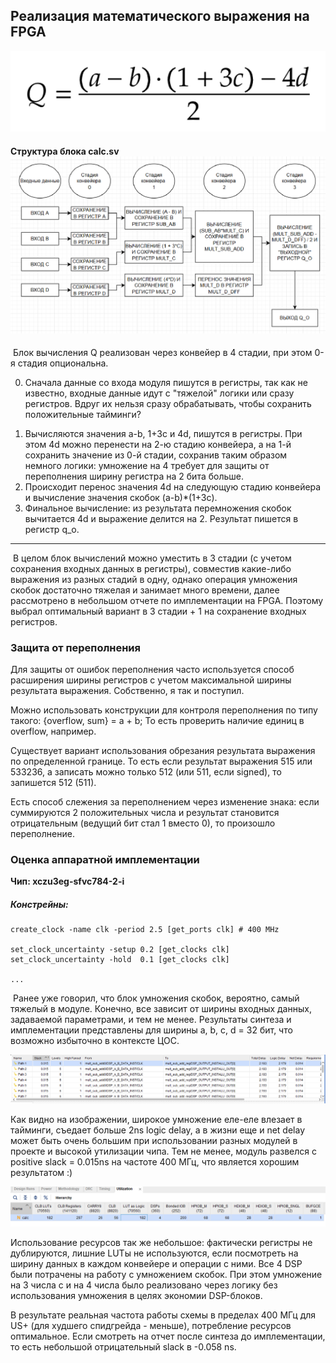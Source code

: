 ## Реализация математического выражения на FPGA

![q.png](./images/q.png)

#### 											Структура блока calc.sv![img_calc_pipe](./images/img_calc_pipe.png)



​	Блок вычисления Q реализован через конвейер в 4 стадии, при этом 0-я стадия опциональна.

0. Сначала данные со входа модуля пишутся в регистры, так как не известно, входные данные идут с "тяжелой" логики или сразу регистров. Вдруг их нельзя сразу обрабатывать, чтобы сохранить положительные тайминги?

1) Вычисляются значения a-b, 1+3c и 4d, пишутся в регистры. При этом 4d можно перенести на 2-ю стадию конвейера, а на 1-й сохранить значение из 0-й стадии, сохранив таким образом немного логики: умножение на 4 требует для защиты от переполнения ширину регистра на 2 бита больше.
2) Происходит перенос значения 4d на следующую стадию конвейера и вычисление значения скобок (a-b)*(1+3c).
3) Финальное вычисление: из результата перемножения скобок вычитается 4d и выражение делится на 2. Результат пишется в регистр q_o.

-----

​	В целом блок вычислений можно уместить в 3 стадии (с учетом сохранения входных данных в регистры), совместив какие-либо выражения из разных стадий в одну, однако операция умножения скобок достаточно тяжелая и занимает много времени, далее рассмотрено в небольшом отчете по имплементации на FPGA. Поэтому выбрал оптимальный вариант в 3 стадии +  1 на сохранение входных регистров.

### 	Защита от переполнения

Для защиты от ошибок переполнения часто используется способ расширения ширины регистров с учетом максимальной ширины результата выражения. Собственно, я так и поступил. 

Можно использовать конструкции для контроля переполнения по типу такого: {overflow, sum} = a + b; То есть проверить наличие единиц в overflow, например.

Существует вариант использования обрезания результата выражения по определенной границе. То есть если результат выражения 515 или 533236, а записать можно только 512 (или 511, если signed), то запишется 512 (511). 

Есть способ слежения за переполнением через изменение знака: если суммируются 2 положительных числа и результат становится отрицательным (ведущий бит стал 1 вместо 0), то произошло переполнение.

### 	Оценка аппаратной имплементации

**Чип: xczu3eg-sfvc784-2-i**

##### Констрейны:

```
create_clock -name clk -period 2.5 [get_ports clk] # 400 MHz

set_clock_uncertainty -setup 0.2 [get_clocks clk]
set_clock_uncertainty -hold  0.1 [get_clocks clk]

...
```

​	Ранее уже говорил, что блок умножения скобок, вероятно, самый тяжелый в модуле. Конечно, все зависит от ширины входных данных, задаваемой параметрами, и тем не менее. Результаты синтеза и имплементации представлены для ширины a, b, c, d = 32 бит, что возможно избыточно в контексте ЦОС. 

![slacks](./images/slacks.png)

Как видно на изображении, широкое умножение еле-еле влезает в тайминги, съедает больше 2ns logic delay, а в жизни еще и net delay может быть очень большим при использовании разных модулей в проекте и высокой утилизации чипа. Тем не менее, модуль развелся с positive slack = 0.015ns на частоте 400 МГц, что является хорошим результатом :)

![resources](./images/resources.png)

Использование ресурсов так же небольшое: фактически регистры не дублируются, лишние LUTы не используются, если посмотреть на ширину данных в каждом конвейере и операции с ними. Все 4 DSP были потрачены на работу с умножением скобок. При этом умножение на 3 числа c и на 4 числа было реализовано через логику без использования умножения в целях экономии DSP-блоков.

В результате реальная частота работы схемы в пределах 400 МГц для US+ (для худшего спидгрейда - меньше), потребление ресурсов оптимальное. Если смотреть на отчет после синтеза до имплементации, то есть небольшой отрицательный slack в -0.058 ns.